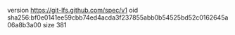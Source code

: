 version https://git-lfs.github.com/spec/v1
oid sha256:bf0e0141ee59cbb74ed4acda3f237855abb0b54525bd52c0162645a06a8b3a00
size 381
